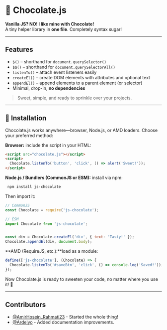 # 🍫 Chocolate.js
**Vanilla JS? NO! I like mine with Chocolate!**  
A tiny helper library in **one file**. Completely syntax sugar!

---

## Features
- `$()` – shorthand for `document.querySelector()`  
- `$$()` – shorthand for `document.querySelectorAll()`  
- `listenTo()` – attach event listeners easily  
- `createEl()` – create DOM elements with attributes and optional text  
- `appendEl()` – append elements to a parent element (or selector)
- Minimal, drop-in, **no dependencies**

> Sweet, simple, and ready to sprinkle over your projects.

---

## 🍫 Installation

Chocolate.js works anywhere—browser, Node.js, or AMD loaders. Choose your preferred method:

**Browser:** include the script in your HTML:

```html
<script src="chocolate.js"></script>
<script>
  Chocolate.listenTo('button', 'click', () => alert('Sweet!'));
</script>
```

**Node.js / Bundlers (CommonJS or ESM):** install via npm:
```bash
 npm install js-chocolate
```
Then import it:
```js
// CommonJS
const Chocolate = require('js-chocolate');

// ESM
import Chocolate from 'js-chocolate';


const div = Chocolate.createEl('div', { text: 'Tasty!' });
Chocolate.appendEl(div, document.body);

```

**AMD (RequireJS, etc.):**load as a module:
```js
define(['js-chocolate'], (Chocolate) => {
  Chocolate.listenTo('#saveBtn', 'click', () => console.log('Saved!'));
});
```

Now Chocolate.js is ready to sweeten your code, no matter where you use it! 🍫

---

## Contributors
- [@AmirHosein_Rahmati23](https://github.com/AmirhoseinRahmati23) - Started the whole thing!
- [@Ardelyo](https://github.com/Ardelyo) - Added documentation improvements.
